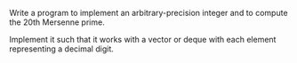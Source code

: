 Write a program to implement an arbitrary-precision integer and to compute the 20th Mersenne prime.

Implement it such that it works with a vector or deque with each element representing a decimal digit.